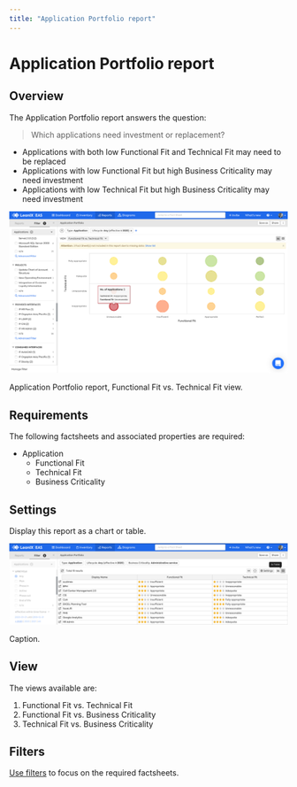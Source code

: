 ```yaml
---
title: "Application Portfolio report"
---
```


# Application Portfolio report

## Overview

The Application Portfolio report answers the question:

>Which applications need investment or replacement?

- Applications with both low Functional Fit and Technical Fit may need to be replaced
- Applications with low Functional Fit but high Business Criticality may need investment
- Applications with low Technical Fit but high Business Criticality may need investment

![](../assets/images/application-portfolio.png)  

<p id="caption">Application Portfolio report, Functional Fit vs. Technical Fit view.</p>

## Requirements

The following factsheets and associated properties are required:

- Application
    - Functional Fit
    - Technical Fit
    - Business Criticality

## Settings

Display this report as a chart or table. 

![](../assets/images/application-portfolio-table.png)  

<p id="caption">Caption.</p>


## View

The views available are:

1. Functional Fit vs. Technical Fit 
1. Functional Fit vs. Business Criticality 
1. Technical Fit vs. Business Criticality 
## Filters

[Use filters][report-filters] to focus on the required factsheets.

<!-- links -->

[report-filters]: https://docs.leanix.net/docs/searching-and-filtering-functions-in-leanix#searching-in-reports
